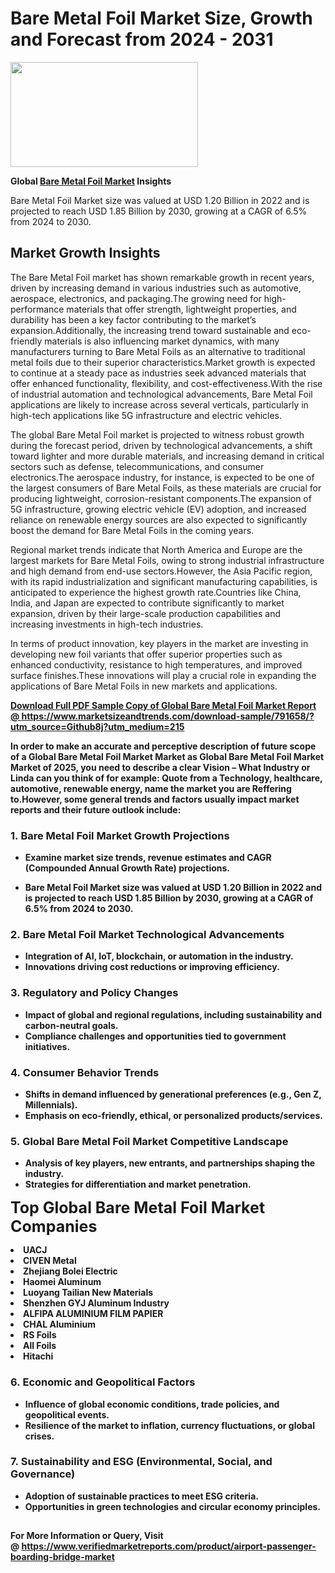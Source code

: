 <H1>Bare Metal Foil Market Size, Growth and Forecast from 2024 - 2031</H1><img class="aligncenter size-medium wp-image-584254" src="https://thirdeyenews.in/wp-content/uploads/2024/09/Global-Market-Research-300x168.jpeg" alt="" width="300" height="168" /><p><strong>Global&nbsp;<a href="https://www.marketsizeandtrends.com/download-sample/791658/?utm_source=Github8j?utm_medium=215">Bare Metal Foil Market</a> Insights</strong></p><p>Bare Metal Foil Market size was valued at USD 1.20 Billion in 2022 and is projected to reach USD 1.85 Billion by 2030, growing at a CAGR of 6.5% from 2024 to 2030.</p><p><h2>Market Growth Insights</h2> <p>The Bare Metal Foil market has shown remarkable growth in recent years, driven by increasing demand in various industries such as automotive, aerospace, electronics, and packaging.The growing need for high-performance materials that offer strength, lightweight properties, and durability has been a key factor contributing to the market’s expansion.Additionally, the increasing trend toward sustainable and eco-friendly materials is also influencing market dynamics, with many manufacturers turning to Bare Metal Foils as an alternative to traditional metal foils due to their superior characteristics.Market growth is expected to continue at a steady pace as industries seek advanced materials that offer enhanced functionality, flexibility, and cost-effectiveness.With the rise of industrial automation and technological advancements, Bare Metal Foil applications are likely to increase across several verticals, particularly in high-tech applications like 5G infrastructure and electric vehicles.</p> <p><strong><a href="download_sample_link_here"></a></strong></p> <p>The global Bare Metal Foil market is projected to witness robust growth during the forecast period, driven by technological advancements, a shift toward lighter and more durable materials, and increasing demand in critical sectors such as defense, telecommunications, and consumer electronics.The aerospace industry, for instance, is expected to be one of the largest consumers of Bare Metal Foils, as these materials are crucial for producing lightweight, corrosion-resistant components.The expansion of 5G infrastructure, growing electric vehicle (EV) adoption, and increased reliance on renewable energy sources are also expected to significantly boost the demand for Bare Metal Foils in the coming years.</p> <p>Regional market trends indicate that North America and Europe are the largest markets for Bare Metal Foils, owing to strong industrial infrastructure and high demand from end-use sectors.However, the Asia Pacific region, with its rapid industrialization and significant manufacturing capabilities, is anticipated to experience the highest growth rate.Countries like China, India, and Japan are expected to contribute significantly to market expansion, driven by their large-scale production capabilities and increasing investments in high-tech industries.</p> <p>In terms of product innovation, key players in the market are investing in developing new foil variants that offer superior properties such as enhanced conductivity, resistance to high temperatures, and improved surface finishes.These innovations will play a crucial role in expanding the applications of Bare Metal Foils in new markets and applications.</p> <p><strong><a href="get_more_link_here"></p><p><span class=""><strong>Download Full PDF Sample Copy of Global Bare Metal Foil Market Report</strong> @ <a href="https://www.marketsizeandtrends.com/download-sample/791658/?utm_source=Github8j?utm_medium=215" target="_blank">https://www.marketsizeandtrends.com/download-sample/791658/?utm_source=Github8j?utm_medium=215</a></span></p><p>In order to make an accurate and perceptive description of future scope of a Global&nbsp;Bare Metal Foil Market Market as Global&nbsp;Bare Metal Foil Market Market of 2025, you need to describe a clear Vision &ndash; What Industry or Linda can you think of for example: Quote from a Technology, healthcare, automotive, renewable energy, name the market you are Reffering to.However, some general trends and factors usually impact market reports and their future outlook include:</p><h3>1.&nbsp;<strong>Bare Metal Foil Market Growth Projections</strong></h3><ul><li>Examine market size trends, revenue estimates and CAGR (Compounded Annual Growth Rate) projections.</li><li><p>Bare Metal Foil Market size was valued at USD 1.20 Billion in 2022 and is projected to reach USD 1.85 Billion by 2030, growing at a CAGR of 6.5% from 2024 to 2030.</p></li></ul><h3>2.&nbsp;<strong>Bare Metal Foil Market Technological Advancements</strong></h3><ul><li>Integration of AI, IoT, blockchain, or automation in the industry.</li><li>Innovations driving cost reductions or improving efficiency.</li></ul><h3>3.&nbsp;<strong>Regulatory and Policy Changes</strong></h3><ul><li>Impact of global and regional regulations, including sustainability and carbon-neutral goals.</li><li>Compliance challenges and opportunities tied to government initiatives.</li></ul><h3>4.&nbsp;<strong>Consumer Behavior Trends</strong></h3><ul><li>Shifts in demand influenced by generational preferences (e.g., Gen Z, Millennials).</li><li>Emphasis on eco-friendly, ethical, or personalized products/services.</li></ul><h3>5.&nbsp;<strong>Global Bare Metal Foil Market Competitive Landscape</strong></h3><ul><li>Analysis of key players, new entrants, and partnerships shaping the industry.</li><li>Strategies for differentiation and market penetration.</li></ul><p data-pm-slice="1 1 []"><span style="color: inherit; font-family: inherit; font-size: 25px;">Top Global Bare Metal Foil Market Companies</span></p><div class="" data-test-id=""><p><li>UACJ</li><li> CIVEN Metal</li><li> Zhejiang Bolei Electric</li><li> Haomei Aluminum</li><li> Luoyang Tailian New Materials</li><li> Shenzhen GYJ Aluminum Industry</li><li> ALFIPA ALUMINIUM FILM PAPIER</li><li> CHAL Aluminium</li><li> RS Foils</li><li> All Foils</li><li> Hitachi</li></p></div><h3>6.&nbsp;<strong>Economic and Geopolitical Factors</strong></h3><ul><li>Influence of global economic conditions, trade policies, and geopolitical events.</li><li>Resilience of the market to inflation, currency fluctuations, or global crises.</li></ul><h3>7.&nbsp;<strong>Sustainability and ESG (Environmental, Social, and Governance)</strong></h3><ul><li>Adoption of sustainable practices to meet ESG criteria.</li><li>Opportunities in green technologies and circular economy principles.</li></ul><h2><strong style="font-size: 14px;">For More Information or Query, Visit @&nbsp;</strong><a style="background-color: #ffffff; font-size: 14px;" href="https://www.marketsizeandtrends.com/report/bare-metal-foil-market/" target="_blank">https://www.verifiedmarketreports.com/product/airport-passenger-boarding-bridge-market</a></h2>